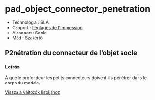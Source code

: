# pad\_object\_connector\_penetration

* Technológia : SLA
* Csoport : [Réglages de l'Impression](../sla_printer/sla_parameters.md)
* Alcsoport : Socle
* Mód : Szakértő

## P2nétration du connecteur de l'objet socle

### Leírás

À quelle profondeur les petits connecteurs doivent-ils pénétrer dans le corps du modèle.

[Vissza a változók listájához](variable_list.md)

